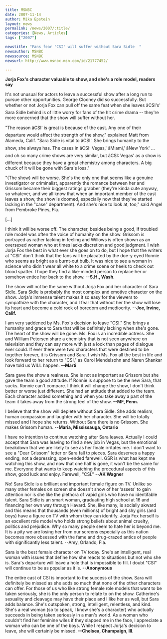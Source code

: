 ```yaml
---
title: MSNBC 
date: 2007-11-14
author: Mika Epstein
layout: news
permalink: /news/2007/:title/
categories: [News, Articles]
tags: ["2007"]

newstitle: "Fans fear 'CSI' will suffer without Sara Sidle  "
newsauthor: MSNBC  
newssource: MSNBC  
newsurl: http://www.msnbc.msn.com/id/21777452/ 

---
```

**Jorja Fox's character valuable to show, and she's a role model, readers say**

It's not unusual for actors to leave a successful show after a long run to pursue other opportunities. George Clooney did so successfully. But whether or not Jorja Fox can pull off the same feat when she leaves âCSI's' Sara Sidle behind is of little worry for fans of the hit crime drama -- they're more concerned that the show will suffer without her.

"The reason âCSI' is great is because of the cast. Any one of their departure would affect the strength of the show," explained Matt from Alameda, Calif. "Sara Sidle is vital to âCSI.' She brings humanity to the show, she always has. The cases in âCSI: Vegas,' âMiami,' âNew York' ... and oh so many crime shows are very similar, but âCSI: Vegas' as a show is different because they have a great chemistry among characters. A big chuck of it will be gone with Sara's loss."

"(The show) will be worse. She's the only one that seems like a genuine investigator or criminalist, apparently the romance between her and Grissom became their biggest ratings grabber (they're kinda cute anyway, so whatever, and we all know that when an important member of the cast leaves a show, the show is doomed, especially now that they've started lacking in the "case" department). And she's nice to look at, too," said Angel from Pembroke Pines, Fla.

[...]

I think it will be worse off. The character, besides being a good, if troubled role model was often the voice of humanity on the show. Grissom is portrayed as rather lacking in feeling and Willows is often shown as an oversexed woman who at times lacks discretion and good judgment. I wish Jorja Fox the best in what ever she goes on to do, but I hope that the writers at "CSI" don't think that the fans will be placated by the doe-y eyed Ronnie who seems as bright as a burnt-out bulb. It was nice to see a woman in science who didn't wear all white to a crime scene or heels to check out blood spatter. I hope they find a like-minded person to replace her or somehow entice her back to the show. **--S.H., Wash.**

The show will not be the same without Jorja Fox and her character of Sara Sidle. Sara Sidle is probably the most complex and emotive character on the show. Jorja's immense talent makes it so easy for the viewers to sympathize with the character, and I fear that without her the show will lose its heart and become a cold rock of boredom and mediocrity. **--Joe, Irvine, Calif.**

I am very saddened by Ms. Fox's decision to leave "CSI." She brings a humanity and grace to Sara that will be definitely lacking when she's gone. The heart of the show will be gone. Ms. Fox is an incredible actress. She and William Petersen share a chemistry that is not seen anywhere on television and they can say more with just a look than pages of dialogue ever could. If ever there were two characters that were destined to be together forever, it is Grissom and Sara. I wish Ms. Fox all the best in life and look forward to her return to "CSI," as Carol Mendelsohn and Naren Shankar have told us WILL happen. **--Marti**

Sara gave the show a realness. She is not as important as Grissom but she gave the team a good attitude. If Ronnie is suppose to be the new Sara, that sucks. Ronnie can't compare. I think it will change the show, I don't think better or worse just different. She had an attitude that added to the team. Each character added something and when you take away a part of the team it takes away from the strong feel of the show. **--MF, Penn.**

I believe that the show will deplete without Sara Sidle. She adds realism, human compassion and laughter with her character. She will be totally missed and I hope she returns. Without Sara there is no Grissom. She makes Grissom human. **--Maria, Mississauga, Ontario**

I have no intention to continue watching after Sara leaves. Actually I could accept that Sara was leaving to find a new job in Vegas, but the emotional breakdown that we are likely to see as her finale irritates me. I don't want to see a "Dear Grissom" letter or Sara fall to pieces. Sara deserves a happy ending, not a depressing, open-ended farewell. GSR is what has kept me watching this show, and now that one half is gone, it won't be the same for me. Everyone that wants to keep watching the procedural aspects of this show, good luck and enjoy. Farewell, "CSI." **--AK Wagner**

No! Sara Sidle is a brilliant and important female figure on TV. Unlike so many other females on screen she doesn't show of her &#8216;assets' to gain attention nor is she like the plethora of vapid girls who have no identifable talent. Sara Sidle is an smart woman, graduating high school at 16 and financing her own way through Havard. She, like many, is socially akward and this means that thousands (even millions) of bright and shy girls (and boys) have a figure on TV with whom they can identify. Jorja Fox herself is an excellent role model who holds strong beliefs about animal cruelty, politics and prejudice. Why so many people seem to hate her is beyond me. It is a pity we are losing her from our screens especially as this nation becomes more obsessed with the fame and drug-crazed antics of people with significantly less talent. --Amy, Orlando, Fla.

Sara is the best female character on TV today. She's an intelligent, real woman with issues that define how she reacts to situations but not who she is. Sara's departure will leave a hole that is impossible to fill. I doubt "CSI" will continue to be as popular as it is. **--Anonymous**

The entire cast of CSI is important to the success of the show. Sara will definitely be missed as she adds so much that none of the other characters can offer. For those of us who like strong female role models that want to be taken seriously, she is the only person to relate to on the show. Catherine's sexuality and cleavage may have their place and I like her as well, but Sara adds balance. She's outspoken, strong, intelligent, relentless, and kind. She's a real woman (so to speak, I know she's a character) who actually succeeds in being taken seriously in a man's world. As a woman who couldn't find her feminine wiles if they slapped me in the face, I appreciate a woman who can be one of the boys. While I respect Jorja's decision to leave, she will certainly be missed. **--Chelsea, Champaign, Ill.**  
